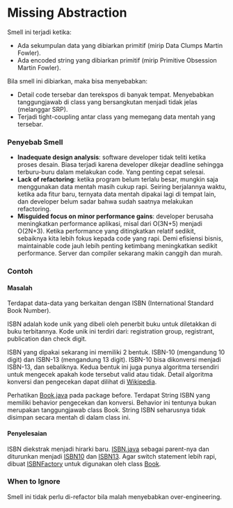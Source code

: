 # Missing Abstraction

Smell ini terjadi ketika:

- Ada sekumpulan data yang dibiarkan primitif (mirip Data Clumps Martin Fowler).
- Ada encoded string yang dibiarkan primitif (mirip Primitive Obsession Martin Fowler).

Bila smell ini dibiarkan, maka bisa menyebabkan:

- Detail code tersebar dan terekspos di banyak tempat. Menyebabkan tanggungjawab di class yang bersangkutan menjadi tidak jelas (melanggar SRP).
- Terjadi tight-coupling antar class yang memegang data mentah yang tersebar.

### Penyebab Smell

- **Inadequate design analysis**: software developer tidak teliti ketika proses desain. Biasa terjadi karena developer dikejar deadline sehingga terburu-buru dalam melakukan code. Yang penting cepat selesai.
- **Lack of refactoring**: ketika program belum terlalu besar, mungkin saja menggunakan data mentah masih cukup rapi. Seiring berjalannya waktu, ketika ada fitur baru, ternyata data mentah dipakai lagi di tempat lain, dan developer belum sadar bahwa sudah saatnya melakukan refactoring.
- **Misguided focus on minor performance gains**: developer berusaha meningkatkan performance aplikasi, misal dari O(3N+5) menjadi O(2N+3). Ketika performance yang ditingkatkan relatif sedikit, sebaiknya kita lebih fokus kepada code yang rapi. Demi efisiensi bisnis, maintainable code jauh lebih penting ketimbang meningkatkan sedikit performance. Server dan compiler sekarang makin canggih dan murah.

### Contoh

#### Masalah

Terdapat data-data yang berkaitan dengan ISBN (International Standard Book Number).

ISBN adalah kode unik yang dibeli oleh penerbit buku untuk diletakkan di buku terbitannya. Kode unik ini terdiri dari: registration group, registrant, publication dan check digit.

ISBN yang dipakai sekarang ini memiliki 2 bentuk. ISBN-10 (mengandung 10 digit) dan ISBN-13 (mengandung 13 digit). ISBN-10 bisa dikonversi menjadi ISBN-13, dan sebaliknya. Kedua bentuk ini juga punya algoritma tersendiri untuk mengecek apakah kode tersebut valid atau tidak. Detail algoritma konversi dan pengecekan dapat dilihat di [Wikipedia](https://en.wikipedia.org/wiki/International_Standard_Book_Number).

Perhatikan [Book.java](before/Book.java) pada package before. Terdapat String ISBN yang memiliki behavior pengecekan dan konversi. Behavior ini tentunya bukan merupakan tanggungjawab class Book. String ISBN seharusnya tidak disimpan secara mentah di dalam class ini.

#### Penyelesaian

ISBN diekstrak menjadi hirarki baru. [ISBN.java](after/ISBN.java) sebagai parent-nya dan diturunkan menjadi [ISBN10](after/ISBN10.java) dan [ISBN13](after/ISBN13.java). Agar switch statement lebih rapi, dibuat [ISBNFactory](after/ISBNFactory.java) untuk digunakan oleh class [Book](after/Book.java).

### When to Ignore

Smell ini tidak perlu di-refactor bila malah menyebabkan over-engineering.
